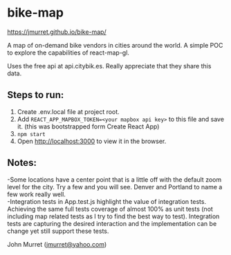 bike-map
========

https://jmurret.github.io/bike-map/

A map of on-demand bike vendors in cities around the world.  A simple POC to explore the capabilities of react-map-gl.

Uses the free api at api.citybik.es.  Really appreciate that they share this data.  

Steps to run:
--------------------------
1. Create .env.local file at project root.
2. Add `REACT_APP_MAPBOX_TOKEN=<your mapbox api key>` to this file and save it.  (this was bootstrapped form Create React App)
3.  `npm start`
4. Open [http://localhost:3000](http://localhost:3000) to view it in the browser.

Notes:
--------------------------
-Some locations have a center point that is a little off with the default zoom level for the city.  Try a few and you will see.  Denver and Portland to name a few work really well.  
-Integration tests in App.test.js highlight the value of integration tests.  Achieving the same full tests coverage of almost 100% as unit tests (not including map related tests as I try to find the best way to test). Integration tests are capturing the desired interaction and the implementation can be change yet still support these tests.

John Murret (jmurret@yahoo.com)
